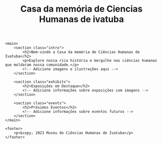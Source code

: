 <!DOCTYPE html>
<html lang="pt-br">
<head>
    <meta charset="UTF-8">
    <meta name="viewport" content="width=device-width, initial-scale=1.0">
    <link rel="stylesheet" href="styles.css">
    <title>Museu de História de Ciências Humanas de Ivatuba</title>
</head>
<body>
    <header>
        <h1>Casa da memória de Ciencias Humanas de ivatuba</h1>
        <!-- Adicione um menu de navegação aqui se necessário -->
    </header>

    <main>
        <section class="intro">
            <h2>Bem-vindo a Casa da memória de Ciências Humanas de Ivatuba</h2>
            <p>Explore nossa rica história e mergulhe nas ciências humanas que moldaram nossa comunidade.</p>
            <!-- Adicione imagens e ilustrações aqui -->
        </section>

        <section class="exhibits">
            <h2>Exposições em Destaque</h2>
            <!-- Adicione informações sobre exposições com imagens -->
        </section>

        <section class="events">
            <h2>Próximos Eventos</h2>
            <!-- Adicione informações sobre eventos futuros -->
        </section>
    </main>

    <footer>
        <p>&copy; 2023 Museu de Ciências Humanas de Ivatuba</p>
    </footer>
</body>
</html>
